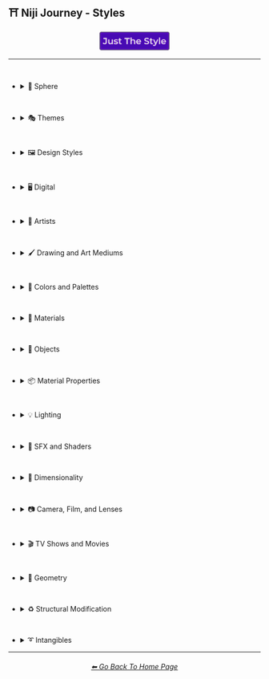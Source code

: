 <h2>⛩ Niji Journey - Styles</h2>

<div align="center">

[<img src="/Images/Repo_Parts/Buttons/Image_Type_Buttons/button_just_the_style_active.webp?raw=true" alt="Just The Style" width="140.5" />](/Pages/Niji_Journey/Styles.md)

</div>

<hr><br>

- <details><summary>🔵 Sphere</summary><p><div align="center">

	| Sphere |
	| :-: |
	| <img src="/Images/Niji_Journey/MidJourney_Styles/Sphere.webp?raw=true" width="256" /> |

</div></p></details>


<br>


- <details><summary>🎭 Themes</summary><p>

  - <details><summary>🎭⛱ Realism/Abstraction</summary><p><div align="center">

	| Photorealistic |
	| :-: |
	| <img src="/Images/Niji_Journey/MidJourney_Styles/Photorealistic.webp?raw=true" width="256" /> |

	<br>

	| Surrealism |
	| :-: |
	| <img src="/Images/Niji_Journey/MidJourney_Styles/Surrealism.webp?raw=true" width="256" /> |

	<br>

	| Dreamlike | Dreamy | Fever-Dream |
	| :-: | :-: | :-: |
	| <img src="/Images/Niji_Journey/MidJourney_Styles/Dreamlike.webp?raw=true" width="256" /> | <img src="/Images/Niji_Journey/MidJourney_Styles/Dreamy.webp?raw=true" width="256" /> | <img src="/Images/Niji_Journey/MidJourney_Styles/Fever-Dream.webp?raw=true" width="256" /> |
	
	<br>

	| Wonderland |
	| :-: |
	| <img src="/Images/Niji_Journey/MidJourney_Styles/Wonderland.webp?raw=true" width="256" /> |

	<br>

	| Fantasy | Ethereal Fantasy | Dark Fantasy |
	| :-: | :-: | :-: |
	| <img src="/Images/Niji_Journey/MidJourney_Styles/Fantasy.webp?raw=true" width="256" /> | <img src="/Images/Niji_Journey/MidJourney_Styles/Ethereal_Fantasy.webp?raw=true" width="256" /> | <img src="/Images/Niji_Journey/MidJourney_Styles/Dark_Fantasy.webp?raw=true" width="256" /> |

	</div></p></details>


  - <details><summary>🎭💾 Retro/Modern</summary><p><div align="center">

	| Retro |
	| :-: |
	| <img src="/Images/Niji_Journey/MidJourney_Styles/Retro.webp?raw=true" width="256" /> |

	</div></p></details>


  - <details><summary>🎭🪐 Sci-fi</summary><p><div align="center">

	| Sci-fi |
	| :-: |
	| <img src="/Images/Niji_Journey/MidJourney_Styles/Sci-fi.webp?raw=true" width="256" /> |

	<br>

	| Magical |
	| :-: |
	| <img src="/Images/Niji_Journey/MidJourney_Styles/Magical.webp?raw=true" width="256" /> |

	<br>

	| Unicorncore |
	| :-: |
	| <img src="/Images/Niji_Journey/MidJourney_Styles/Unicorncore.webp?raw=true" width="256" /> |

	<br>

	| Fairycore | Fairy Folk |
	| :-: | :-: |
	| <img src="/Images/Niji_Journey/MidJourney_Styles/Fairycore.webp?raw=true" width="256" /> | <img src="/Images/Niji_Journey/MidJourney_Styles/Fairy_Folk.webp?raw=true" width="256" /> |

	<br>

	| Angelcore |
	| :-: |
	| <img src="/Images/Niji_Journey/MidJourney_Styles/Angelcore.webp?raw=true" width="256" /> |

	</div></p></details>


  - <details><summary>🎭☄ Outer Space</summary><p><div align="center">

	| Galaxy |
	| :-: |
	| <img src="/Images/Niji_Journey/MidJourney_Styles/Galaxy.webp?raw=true" width="256" /> |

	<br>

	| Supernova |
	| :-: |
	| <img src="/Images/Niji_Journey/MidJourney_Styles/Supernova.webp?raw=true" width="256" /> |

	</div></p></details>


  - <details><summary>🎭🎌 Countries and Nations</summary><p><div align="center">

	| Chinese-Style |
	| :-: |
	| <img src="/Images/Niji_Journey/MidJourney_Styles/Chinese-Style.webp?raw=true" width="256" /> |

	<br>

	| Japanese |
	| :-: |
	| <img src="/Images/Niji_Journey/MidJourney_Styles/Japanese.webp?raw=true" width="256" /> |

	<br>

	| Japanese-Style |
	| :-: |
	| <img src="/Images/Niji_Journey/MidJourney_Styles/Japanese-Style.webp?raw=true" width="256" /> |

	</div></p></details>


  - <details><summary>🎭⚙ Architecture and Manufactured</summary><p><div align="center">

	| Steampunk |
	| :-: |
	| <img src="/Images/Niji_Journey/MidJourney_Styles/Steampunk.webp?raw=true" width="256" /> |

	</div></p></details>


  - <details><summary>🎭⛄ Seasons and Weather</summary><p><div align="center">

	| Autumn |
	| :-: |
	| <img src="/Images/Niji_Journey/MidJourney_Styles/Autumn.webp?raw=true" width="256" /> |

	<br>

	| Tornado |
	| :-: |
	| <img src="/Images/Niji_Journey/MidJourney_Styles/Tornado.webp?raw=true" width="256" /> |

	</div></p></details>


  - <details><summary>🎭🎄 Holidays</summary><p><div align="center">

	| Halloween |
	| :-: |
	| <img src="/Images/Niji_Journey/MidJourney_Styles/Halloween.webp?raw=true" width="256" /> |

	</div></p></details>


  - <details><summary>🎭🐱‍👤 Professions and Types of People</summary><p><div align="center">
	
	| Samurai | Samurai Warrior |
    | :-: | :-: |
    | <img src="/Images/Niji_Journey/MidJourney_Styles/Samurai.webp?raw=true" width="256" /> | <img src="/Images/Niji_Journey/MidJourney_Styles/Samurai_Warrior.webp?raw=true" width="256" /> |

	</div></p></details>


  - <details><summary>🎭🎵 Music Styles</summary><p><div align="center">

	| Disco |
	| :-: |
	| <img src="/Images/Niji_Journey/MidJourney_Styles/Disco.webp?raw=true" width="256" /> |

	<br>

	| Vaporwave |
	| :-: |
	| <img src="/Images/Niji_Journey/MidJourney_Styles/Vaporwave.webp?raw=true" width="256" /> |

	<br>

	| K-Pop |
	| :-: |
	| <img src="/Images/Niji_Journey/MidJourney_Styles/K-Pop.webp?raw=true" width="256" /> |

	</div></p></details>


  - <details><summary>🎭📺 Cartoons, Anime, and Comics</summary><p><div align="center">

	| Cartoon |
	| :-: |
	| <img src="/Images/Niji_Journey/MidJourney_Styles/Cartoon.webp?raw=true" width="256" /> |

	<br>
	
	| Anime | Animecore | Manga |
	| :-: | :-: | :-: |
	| <img src="/Images/Niji_Journey/MidJourney_Styles/Anime.webp?raw=true" width="256" /> | <img src="/Images/Niji_Journey/MidJourney_Styles/Animecore.webp?raw=true" width="256" /> | <img src="/Images/Niji_Journey/MidJourney_Styles/Manga.webp?raw=true" width="256" /> |

	<br>

	| Kawaii |
	| :-: |
	| <img src="/Images/Niji_Journey/MidJourney_Styles/Kawaii.webp?raw=true" width="256" /> |

	</div></p></details>


  - <details><summary>🎭🎆 Colors, Crystals, Sparkles, and Light</summary><p><div align="center">

	| Fractalpunk |
	| :-: |
	| <img src="/Images/Niji_Journey/MidJourney_Styles/Fractalpunk.webp?raw=true" width="256" /> |

	</div></p></details>

  </p></details>


<br>


- <details><summary>🖼 Design Styles</summary><p>

  - <details><summary>🖼🟧 Simplicity/Complexity</summary><p><div align="center">

	| Simple |
	| :-: |
	| <img src="/Images/Niji_Journey/MidJourney_Styles/Simple.webp?raw=true" width="256" /> |

	<br>

	| Detailed | Hyperdetailed |
	| :-: | :-: |
	| <img src="/Images/Niji_Journey/MidJourney_Styles/Detailed.webp?raw=true" width="256" /> | <img src="/Images/Niji_Journey/MidJourney_Styles/Hyperdetailed.webp?raw=true" width="256" /> |

	<br>

	| Chaotic |
	| :-: |
	| <img src="/Images/Niji_Journey/MidJourney_Styles/Chaotic.webp?raw=true" width="256" /> |

	<br>

	| Intricate Surface Detail |
	| :-: |
	| <img src="/Images/Niji_Journey/MidJourney_Styles/Intricate_Surface_Detail.webp?raw=true" width="256" /> |

	<br>

	| Flat Design |
	| :-: |
	| <img src="/Images/Niji_Journey/MidJourney_Styles/Flat_Design.webp?raw=true" width="256" /> |

	<br>

	| Minimalist | Maximalist |
	| :-: | :-: |
	| <img src="/Images/Niji_Journey/MidJourney_Styles/Minimalist.webp?raw=true" width="256" /> | <img src="/Images/Niji_Journey/MidJourney_Styles/Maximalist.webp?raw=true" width="256" /> |

	</div></p></details>


  - <details><summary>🖼🎨 Patterns</summary><p><div align="center">

	| Halftone |
	| :-: |
	| <img src="/Images/Niji_Journey/MidJourney_Styles/Halftone.webp?raw=true" width="256" /> |

	<br>

	| Diffraction Patterns |
	| :-: |
	| <img src="/Images/Niji_Journey/MidJourney_Styles/Diffraction_Patterns.webp?raw=true" width="256" /> |

	</div></p></details>


  - <details><summary>🖼🧊 Cubism</summary><p><div align="center">

	| Cubism |
	| :-: |
	| <img src="/Images/Niji_Journey/MidJourney_Styles/Cubism.webp?raw=true" width="256" /> |

	</div></p></details>


  - <details><summary>🖼🔮 Neo</summary><p><div align="center">

	| Neo-Tokyo |
	| :-: |
	| <img src="/Images/Niji_Journey/MidJourney_Styles/Neo-Tokyo.webp?raw=true" width="256" /> |

	</div></p></details>


  - <details><summary>🖼🌀 Psychedelic, Divine, Fractal, and Noise</summary><p><div align="center">

	| Psychedelica |
	| :-: |
	| <img src="/Images/Niji_Journey/MidJourney_Styles/Psychedelica.webp?raw=true" width="256" /> |

	<br>

	| Sacred Geometry |
	| :-: |
	| <img src="/Images/Niji_Journey/MidJourney_Styles/Sacred_Geometry.webp?raw=true" width="256" /> |

	</div></p></details>


  - <details><summary>🖼🌈 Synesthesia</summary><p><div align="center">

	| Synesthesia |
	| :-: |
	| <img src="/Images/Niji_Journey/MidJourney_Styles/Synesthesia.webp?raw=true" width="256" /> |

	</div></p></details>


  - <details><summary>🖼💫 Stylized</summary><p><div align="center">

	| Extreme Bubble Design |
	| :-: |
	| <img src="/Images/Niji_Journey/MidJourney_Styles/Extreme_Bubble_Design.webp?raw=true" width="256" /> |

	<br>

	| Liquify |
	| :-: |
	| <img src="/Images/Niji_Journey/MidJourney_Styles/Liquify.webp?raw=true" width="256" /> |

	<br>

	| Lissajous |
	| :-: |
	| <img src="/Images/Niji_Journey/MidJourney_Styles/Lissajous.webp?raw=true" width="256" /> |

	</div></p></details>
  </p></details>


<br>


- <details><summary>🖥 Digital</summary><p>

  - <details><summary>🖥📐 Resolution</summary><p><div align="center">

	| 4k |
	| :-: |
	| <img src="/Images/Niji_Journey/MidJourney_Styles/4k.webp?raw=true" width="256" /> |

	</div></p></details>


  - <details><summary>🖥🟩 1-bit - 16-bit</summary><p><div align="center">

	| 8-bit |
	| :-: |
	| <img src="/Images/Niji_Journey/MidJourney_Styles/8-bit.webp?raw=true" width="256" /> |

	</div></p></details>


  - <details><summary>🖥🖼 Digital Styles</summary><p><div align="center">

	| Cyberdelic |
	| :-: |
	| <img src="/Images/Niji_Journey/MidJourney_Styles/Cyberdelic.webp?raw=true" width="256" /> |

	</div></p></details>


  - <details><summary>🖥🎞 VFX and Video Companies</summary><p><div align="center">

	| Disney |
	| :-: |
	| <img src="/Images/Niji_Journey/MidJourney_Styles/Disney.webp?raw=true" width="256" /> |

	</div></p></details>


  - <details><summary>🖥🎨 Art Programs and Applications</summary><p><div align="center">

	| Microsoft Paint |
	| :-: |
	| <img src="/Images/Niji_Journey/MidJourney_Styles/Microsoft_Paint.webp?raw=true" width="256" /> |

	</div></p></details>


  - <details><summary>🖥🖼 Image Formats and Types</summary><p><div align="center">

	| Lowpoly |
	| :-: |
	| <img src="/Images/Niji_Journey/MidJourney_Styles/Lowpoly.webp?raw=true" width="256" /> |

	<br>

	| Pixel Art |
	| :-: |
	| <img src="/Images/Niji_Journey/MidJourney_Styles/Pixel_Art.webp?raw=true" width="256" /> |

	</div></p></details>


  - <details><summary>🖥🏁 Dithering</summary><p><div align="center">

	| Floyd–Steinberg Dithering |
	| :-: |
	| <img src="/Images/Niji_Journey/MidJourney_Styles/FloydSteinberg_Dithering.webp?raw=true" width="256" /> |

	</div></p></details>


  - <details><summary>🖥👩‍💻 Glitchy</summary><p><div align="center">

	| Databending |
	| :-: |
	| <img src="/Images/Niji_Journey/MidJourney_Styles/Databending.webp?raw=true" width="256" /> |

	</div></p></details>


  - <details><summary>🕹 Video Games and Game Systems</summary><p>

    - <details><summary>🕹🖼 Video Game Styles</summary><p><div align="center">

		| Tetris |
		| :-: |
		| <img src="/Images/Niji_Journey/MidJourney_Styles/Tetris.webp?raw=true" width="256" /> |

	  </div></p></details>

	</p></details>


  - <details><summary>🖥🧠 AI and Neural Networks</summary><p><div align="center">

	| Deep Dream |
	| :-: |
	| <img src="/Images/Niji_Journey/MidJourney_Styles/Deep_Dream.webp?raw=true" width="256" /> |

	</div></p></details>

  </p></details>


<br>


- <details><summary>📔 Artists</summary><p>

  - <details><summary>📔❇ Surrealism</summary><p><div align="center">

	| Painting By Salvador Dali |
	| :-: |
	| <img src="/Images/Niji_Journey/MidJourney_Styles/Painting_By_Salvador_Dali.webp?raw=true" width="256" /> |

	</div></p></details>


  - <details><summary>📔➿ Post-Impressionism</summary><p><div align="center">

	| Painting By Van Gogh |
	| :-: |
	| <img src="/Images/Niji_Journey/MidJourney_Styles/Painting_By_Van_Gogh.webp?raw=true" width="256" /> |

	</div></p></details>


  - <details><summary>📔☯ Psychedelic</summary><p><div align="center">

	| Painting By Alex Grey |
	| :-: |
	| <img src="/Images/Niji_Journey/MidJourney_Styles/Painting_By_Alex_Grey.webp?raw=true" width="256" /> |

	</div></p></details>


  - <details><summary>📔🈯 Manga</summary><p><div align="center">

	| Painting By Junji Ito |
	| :-: |
	| <img src="/Images/Niji_Journey/MidJourney_Styles/Painting_By_Junji_Ito.webp?raw=true" width="256" /> |

	<br>

	| Painted By Akihiko Yoshida | Painted By Anton Pieck |
	| :-: | :-: |
	| <img src="/Images/Niji_Journey/MidJourney_Styles/Painted_By_Akihiko_Yoshida.webp?raw=true" width="256" /> | <img src="/Images/Niji_Journey/MidJourney_Styles/Painted_By_Anton_Pieck.webp?raw=true" width="256" /> |

	<br>

	| Painted By Angus McKie | Painted By Akari Toriyama | Painted By Al Williamson |
	| :-: | :-: | :-: |
	| <img src="/Images/Niji_Journey/MidJourney_Styles/Painted_By_Angus_McKie.webp?raw=true" width="256" /> | <img src="/Images/Niji_Journey/MidJourney_Styles/Painted_By_Akari_Toriyama.webp?raw=true" width="256" /> | <img src="/Images/Niji_Journey/MidJourney_Styles/Painted_By_Al_Williamson.webp?raw=true" width="256" /> |

	<br>

	| Art by Ilya Kuvshinov |
	| :-: |
	| <img src="/Images/Niji_Journey/MidJourney_Styles/Art_by_Ilya_Kuvshinov.webp?raw=true" width="256" /> |

	</div></p></details>


  - <details><summary>📔 Other Artists</summary><p><div align="center">

	| Painting By Bob Ross | Art By M.C. Escher |
	| :-: | :-: |
	| <img src="/Images/Niji_Journey/MidJourney_Styles/Painting_By_Bob_Ross.webp?raw=true" width="256" /> | <img src="/Images/Niji_Journey/MidJourney_Styles/Art_By_M.C._Escher.webp?raw=true" width="256" /> |

	</div></p></details>
  </p></details>


<br>


- <details><summary>🖌 Drawing and Art Mediums</summary><p>

  - <details><summary>🖌✏ Illustration and Drawing</summary><p>

    - <details><summary>✏🖼 Drawing Types</summary><p><div align="center">

		| Sketch | Drawing | Doodle |
		| :-: | :-: | :-: |
		| <img src="/Images/Niji_Journey/MidJourney_Styles/Drawing.webp?raw=true" width="256" /> | <img src="/Images/Niji_Journey/MidJourney_Styles/Sketch.webp?raw=true" width="256" /> | <img src="/Images/Niji_Journey/MidJourney_Styles/Doodle.webp?raw=true" width="256" /> |

		<br>

		| Stipple |
		| :-: |
		| <img src="/Images/Niji_Journey/MidJourney_Styles/Stipple.webp?raw=true" width="256" /> |

		<br>

		| Illustration | Storybook Illustration |
		| :-: | :-: |
		| <img src="/Images/Niji_Journey/MidJourney_Styles/Illustration.webp?raw=true" width="256" /> | <img src="/Images/Niji_Journey/MidJourney_Styles/Storybook_Illustration.webp?raw=true" width="256" /> |

		<br>

		| Whimsical Illustration |
		| :-: |
		| <img src="/Images/Niji_Journey/MidJourney_Styles/Whimsical_Illustration.webp?raw=true" width="256" /> |

	  </div></p></details>

    - <details><summary>✏ Pencil and Graphite</summary><p><div align="center">

		| Colored Pencil |
		| :-: |
		| <img src="/Images/Niji_Journey/MidJourney_Styles/Colored_Pencil.webp?raw=true" width="256" /> |

	  </div></p></details>


    - <details><summary>✏🖊 Ink</summary><p><div align="center">

		| Ballpoint Pen |
		| :-: |
		| <img src="/Images/Niji_Journey/MidJourney_Styles/Ballpoint_Pen.webp?raw=true" width="256" /> |

		<br>

		| Marker Art |
		| :-: |
		| <img src="/Images/Niji_Journey/MidJourney_Styles/Marker_Art.webp?raw=true" width="256" /> |

	  </div></p></details>

	</p></details>


  - <details><summary>🖌🎨 Paint</summary><p>

    - <details><summary>🎨🖼 Painting Types</summary><p><div align="center">

		| Painting |
		| :-: |
		| <img src="/Images/Niji_Journey/MidJourney_Styles/Painting.webp?raw=true" width="256" /> |

		<br>

		| Japanese Painting |
		| :-: |
		| <img src="/Images/Niji_Journey/MidJourney_Styles/Japanese_Painting.webp?raw=true" width="256" /> |

		<br>

		| Paper-Marbling |
		| :-: |
		| <img src="/Images/Niji_Journey/MidJourney_Styles/Paper-Marbling.webp?raw=true" width="256" /> |

	  </div></p></details>


	- <details><summary>🎨 Paint Types</summary><p><div align="center">

		| Splatter Paint |
		| :-: |
		| <img src="/Images/Niji_Journey/MidJourney_Styles/Splatter_Paint.webp?raw=true" width="256" /> |

	  </div></p></details>
	</p></details>


  - <details><summary>🖌🖨 Printed Art Types</summary><p><div align="center">

	| Comic Book |
	| :-: |
	| <img src="/Images/Niji_Journey/MidJourney_Styles/Comic_Book.webp?raw=true" width="256" /> |

	<br>
	
	| Pokemon Card | Pokémon Card |
	| :-: | :-: |
	| <img src="/Images/Niji_Journey/MidJourney_Styles/Pokemon_Card.webp?raw=true" width="256" /> | <img src="/Images/Niji_Journey/MidJourney_Styles/Pokemon_Card (2).webp?raw=true" width="256" /> |

	</div></p></details>


  - <details><summary>🖌🎲 Physical Mediums</summary><p>

    - <details><summary>🎲🖼 Framed, Banner, and Decal</summary><p><div align="center">

		| Wall Decal |
		| :-: |
		| <img src="/Images/Niji_Journey/MidJourney_Styles/Wall_Decal.webp?raw=true" width="256" /> |

	  </div></p></details>


    - <details><summary>🎲🗿 Carving, Etching, and Modeling</summary><p><div align="center">

		| Bejeweled |
		| :-: |
		| <img src="/Images/Niji_Journey/MidJourney_Styles/Bejeweled.webp?raw=true" width="256" /> |

		<br>

		| Carved Lacquer |
		| :-: |
		| <img src="/Images/Niji_Journey/MidJourney_Styles/Carved_Lacquer.webp?raw=true" width="256" /> |

	  </div></p></details>

    - <details><summary>🎲🏺 Pottery and Glass</summary><p><div align="center">

		| Bone China |
		| :-: |
		| <img src="/Images/Niji_Journey/MidJourney_Styles/Bone_China.webp?raw=true" width="256" /> |

	  </div></p></details>
	</p></details>
  </p></details>


<br>


- <details><summary>🎨 Colors and Palettes</summary><p>

  - <details><summary>🎨🔴 Colors</summary><p>

    - <details><summary>🎨🔵 Extended Colors</summary><p><div align="center">

		| Aqua |
		| :-: |
		| <img src="/Images/Niji_Journey/MidJourney_Styles/Aqua.webp?raw=true" width="256" /> |

	  </div></p></details>

	</p></details>

  - <details><summary>🎨 Color Based Designs</summary><p><div align="center">

	| Spectrum |
	| :-: |
	| <img src="/Images/Niji_Journey/MidJourney_Styles/Spectrum.webp?raw=true" width="256" /> |

	</div></p></details>


  - <details><summary>🎨🖌 Chromatic Palettes</summary><p><div align="center">

	| Electric Colors |
	| :-: |
	| <img src="/Images/Niji_Journey/MidJourney_Styles/Electric_Colors.webp?raw=true" width="256" /> |

	</div></p></details>


  - <details><summary>🎨🖥 Color Models</summary><p><div align="center">

	| CMYK |
	| :-: |
	| <img src="/Images/Niji_Journey/MidJourney_Styles/CMYK.webp?raw=true" width="256" /> |

	<br>

	| CGA |
	| :-: |
	| <img src="/Images/Niji_Journey/MidJourney_Styles/CGA.webp?raw=true" width="256" /> |

	</div></p></details>


  - <details><summary>🎨🎥 Color Motion Picture Film Systems</summary><p><div align="center">

	| Technicolor |
	| :-: |
	| <img src="/Images/Niji_Journey/MidJourney_Styles/Technicolor.webp?raw=true" width="256" /> |

	</div></p></details>
  </p></details>


<br>


- <details><summary>🧱 Materials</summary><p>

  - <details><summary>🧱💎 Solids</summary><p>

    - <details><summary>🧱🔩 Metal</summary><p><div align="center">

		| Brushed Aluminum |
		| :-: |
		| <img src="/Images/Niji_Journey/MidJourney_Styles/Brushed_Aluminum.webp?raw=true" width="256" /> |

		<br>

		| Anodized Titanium |
		| :-: |
		| <img src="/Images/Niji_Journey/MidJourney_Styles/Anodized_Titanium.webp?raw=true" width="256" /> |

	  </div></p></details>


    - <details><summary>🧱💎 Glass and Crystal</summary><p><div align="center">

		| Amethyst |
		| :-: |
		| <img src="/Images/Niji_Journey/MidJourney_Styles/Amethyst.webp?raw=true" width="256" /> |

		<br>

		| Milky Quartz |
		| :-: |
		| <img src="/Images/Niji_Journey/MidJourney_Styles/Milky_Quartz.webp?raw=true" width="256" /> |

		<br>

		| Agate |
		| :-: |
		| <img src="/Images/Niji_Journey/MidJourney_Styles/Agate.webp?raw=true" width="256" /> |

	  </div></p></details>
	</p></details>

  - <details><summary>🧱💧 Liquids</summary><p><div align="center">

	| Liquid Crystal |
	| :-: |
	| <img src="/Images/Niji_Journey/MidJourney_Styles/Liquid_Crystal.webp?raw=true" width="256" /> |

	</div></p></details>


  - <details><summary>🧱🌫️ Gasses and Vapors</summary><p><div align="center">

	| Clouds |
	| :-: |
	| <img src="/Images/Niji_Journey/MidJourney_Styles/Clouds.webp?raw=true" width="256" /> |

	</div></p></details>
  </p></details>


<br>


- <details><summary>🎷 Objects</summary><p>

  - <details><summary>🎷🍄 Fungi</summary><p><div align="center">

	| Lactarius-Indigo |
	| :-: |
	| <img src="/Images/Niji_Journey/MidJourney_Styles/Lactarius-Indigo.webp?raw=true" width="256" /> |

	</div></p></details>
  </p></details>


<br>


- <details><summary>📦 Material Properties</summary><p>

  - <details><summary>📦🏮 Optics and Light Manipulation</summary><p><div align="center">

	| Glitter |
	| :-: |
	| <img src="/Images/Niji_Journey/MidJourney_Styles/Glitter.webp?raw=true" width="256" /> |

	</div></p></details>


  - <details><summary>📦💡 Luminescence</summary><p><div align="center">

	| Glow-In-The-Dark |
	| :-: |
	| <img src="/Images/Niji_Journey/MidJourney_Styles/Glow-In-The-Dark.webp?raw=true" width="256" /> |

	</div></p></details>


  - <details><summary>📦🧽 Physical Properties</summary><p><div align="center">

	| Cracked |
	| :-: |
	| <img src="/Images/Niji_Journey/MidJourney_Styles/Cracked.webp?raw=true" width="256" /> |

	</div></p></details>
  </p></details>


<br>


- <details><summary>💡 Lighting</summary><p>

  - <details><summary>💡🏮 Types of Lights</summary><p><div align="center">

	| Crepuscular Rays |
	| :-: |
	| <img src="/Images/Niji_Journey/MidJourney_Styles/Crepuscular_Rays.webp?raw=true" width="256" /> |
	
	| Plasma Globe |
	| :-: |
	| <img src="/Images/Niji_Journey/MidJourney_Styles/Plasma_Globe.webp?raw=true" width="256" /> |

	</div></p></details>
  </p></details>


<br>


- <details><summary>🌈 SFX and Shaders</summary><p>

  - <details><summary>🌈🔍 Reflections</summary><p><div align="center">

	| Ray Tracing Reflections |
	| :-: |
	| <img src="/Images/Niji_Journey/MidJourney_Styles/Ray_Tracing_Reflections.webp?raw=true" width="256" /> |

	</div></p></details>


  - <details><summary>🌈🎨 Chromatic SFX</summary><p><div align="center">

	| Chromatic Aberration |
	| :-: |
	| <img src="/Images/Niji_Journey/MidJourney_Styles/Chromatic_Aberration.webp?raw=true" width="256" /> |

	</div></p></details>


  - <details><summary>🌈💫 Stylized</summary><p><div align="center">

	| Scan Lines |
	| :-: |
	| <img src="/Images/Niji_Journey/MidJourney_Styles/Scan_Lines.webp?raw=true" width="256" /> |

	<br>

	| Tessellated |
	| :-: |
	| <img src="/Images/Niji_Journey/MidJourney_Styles/Tessellated.webp?raw=true" width="256" /> |

	</div></p></details>


  - <details><summary>🌈🕶 Shaders and Post Processing</summary><p><div align="center">

	| Ray Traced |
	| :-: |
	| <img src="/Images/Niji_Journey/MidJourney_Styles/Ray_Traced.webp?raw=true" width="256" /> |

	</div></p></details>
  </p></details>


<br>


- <details><summary>🌌 Dimensionality</summary><p>

  - <details><summary>🌌 0D-5D</summary><p><div align="center">

	| 2-Dimensional |
	| :-: |
	| <img src="/Images/Niji_Journey/MidJourney_Styles/2-Dimensional.webp?raw=true" width="256" /> |

	</div></p></details>
  </p></details>


<br>


- <details><summary>📷 Camera, Film, and Lenses</summary><p>

  - <details><summary>📷🌇 Camera and Scenes</summary><p><div align="center">

	| Cinematic |
	| :-: |
	| <img src="/Images/Niji_Journey/MidJourney_Styles/Cinematic.webp?raw=true" width="256" /> |

	<br>

	| Bokeh |
	| :-: |
	| <img src="/Images/Niji_Journey/MidJourney_Styles/Bokeh.webp?raw=true" width="256" /> |

	</div></p></details>


  - <details><summary>📷 Other</summary><p><div align="center">

	| Lens Flare |
	| :-: |
	| <img src="/Images/Niji_Journey/MidJourney_Styles/Lens_Flare.webp?raw=true" width="256" /> |

	</div></p></details>
  </p></details>


<br>


- <details><summary>🎬 TV Shows and Movies</summary><p>

  - <details><summary>🎬🈯 Anime</summary><p><div align="center">

	| Akira | Attack on Titan | Bakuman |
	| :-: | :-: | :-: |
	| <img src="/Images/Niji_Journey/MidJourney_Styles/Akira.webp?raw=true" width="256" /> | <img src="/Images/Niji_Journey/MidJourney_Styles/Attack_on_Titan.webp?raw=true" width="256" /> | <img src="/Images/Niji_Journey/MidJourney_Styles/Bakuman.webp?raw=true" width="256" /> |
	
	<br>

	| Code Geass | Cowboy Bebop | Death Note |
	| :-: | :-: | :-: |
	| <img src="/Images/Niji_Journey/MidJourney_Styles/Code_Geass.webp?raw=true" width="256" /> | <img src="/Images/Niji_Journey/MidJourney_Styles/Cowboy_Bebop.webp?raw=true" width="256" /> | <img src="/Images/Niji_Journey/MidJourney_Styles/Death_Note.webp?raw=true" width="256" /> |
	
	<br>

	| Detective Conan | Dr Stone | Dragon Ball Z |
	| :-: | :-: | :-: |
	| <img src="/Images/Niji_Journey/MidJourney_Styles/Detective_Conan.webp?raw=true" width="256" /> | <img src="/Images/Niji_Journey/MidJourney_Styles/Dr_Stone.webp?raw=true" width="256" /> | <img src="/Images/Niji_Journey/MidJourney_Styles/Dragon_Ball_Z.webp?raw=true" width="256" /> |
	
	<br>

	| Fullmetal Alchemist | Gintama | Great Teacher Onizuka |
	| :-: | :-: | :-: |
	| <img src="/Images/Niji_Journey/MidJourney_Styles/Fullmetal_Alchemist.webp?raw=true" width="256" /> | <img src="/Images/Niji_Journey/MidJourney_Styles/Gintama.webp?raw=true" width="256" /> | <img src="/Images/Niji_Journey/MidJourney_Styles/Great_Teacher_Onizuka.webp?raw=true" width="256" /> |
	
	<br>

	| Gurren Lagann | Haikyu | Hajime no Ippo |
	| :-: | :-: | :-: |
	| <img src="/Images/Niji_Journey/MidJourney_Styles/Gurren_Lagann.webp?raw=true" width="256" /> | <img src="/Images/Niji_Journey/MidJourney_Styles/Haikyu.webp?raw=true" width="256" /> | <img src="/Images/Niji_Journey/MidJourney_Styles/Hajime_no_Ippo.webp?raw=true" width="256" /> |
	
	<br>

	| Hunter_x_Hunter | Inuyasha | Jojos_Bizzare_Adventures |
	| :-: | :-: | :-: |
	| <img src="/Images/Niji_Journey/MidJourney_Styles/Hunter_x_Hunter.webp?raw=true" width="256" /> | <img src="/Images/Niji_Journey/MidJourney_Styles/Inuyasha.webp?raw=true" width="256" /> | <img src="/Images/Niji_Journey/MidJourney_Styles/Jojos_Bizzare_Adventures.webp?raw=true" width="256" /> |
	
	<br>

	| Jujutsu Kaisen | Kimetsu no Yaiba (Demon Slayer) | Koe no Katachi |
	| :-: | :-: | :-: |
	| <img src="/Images/Niji_Journey/MidJourney_Styles/Jujutsu_Kaisen.webp?raw=true" width="256" /> | <img src="/Images/Niji_Journey/MidJourney_Styles/Kimetsu_no_Yaiba_Demon_Slayer.webp?raw=true" width="256" /> | <img src="/Images/Niji_Journey/MidJourney_Styles/Koe_no_Katachi.webp?raw=true" width="256" /> |
	
	<br>

	| Mob_Psycho_100 | My_Hero_Academia | Naruto |
	| :-: | :-: | :-: |
	| <img src="/Images/Niji_Journey/MidJourney_Styles/Mob_Psycho_100.webp?raw=true" width="256" /> | <img src="/Images/Niji_Journey/MidJourney_Styles/My_Hero_Academia.webp?raw=true" width="256" /> | <img src="/Images/Niji_Journey/MidJourney_Styles/Naruto.webp?raw=true" width="256" /> |
	
	<br>

	| Pokemon | Pokémon |
	| :-: | :-: |
	| <img src="/Images/Niji_Journey/MidJourney_Styles/Pokemon.webp?raw=true" width="256" /> | <img src="/Images/Niji_Journey/MidJourney_Styles/Pokemon (2).webp?raw=true" width="256" /> |

	<br>

	| One Piece | Ruroni Kenshin |
	| :-: | :-: |
	| <img src="/Images/Niji_Journey/MidJourney_Styles/One_Piece.webp?raw=true" width="256" /> | <img src="/Images/Niji_Journey/MidJourney_Styles/Ruroni_Kenshin.webp?raw=true" width="256" /> |
	
	<br>

	| Spirited Away | Steins Gate | Sword Art Online |
	| :-: | :-: | :-: |
	| <img src="/Images/Niji_Journey/MidJourney_Styles/Spirited_Away.webp?raw=true" width="256" /> | <img src="/Images/Niji_Journey/MidJourney_Styles/Steins_Gate.webp?raw=true" width="256" /> | <img src="/Images/Niji_Journey/MidJourney_Styles/Sword_Art_Online.webp?raw=true" width="256" /> |
	
	<br>

	| Vinland Saga |
	| :-: |
	| <img src="/Images/Niji_Journey/MidJourney_Styles/Vinland_Saga.webp?raw=true" width="256" /> |

	</div></p></details>

  </p></details>


<br>


- <details><summary>💠 Geometry</summary><p>

  - <details><summary>💠⬜ 2D Shapes</summary><p><div align="center">

	| Hexagonal |
	| :-: |
	| <img src="/Images/Niji_Journey/MidJourney_Styles/Hexagonal.webp?raw=true" width="256" /> |

	</div></p></details>


  - <details><summary>💠🧊 3D Shapes</summary><p><div align="center">

	| Sphere |
	| :-: |
	| <img src="/Images/Niji_Journey/MidJourney_Styles/Sphere.webp?raw=true" width="256" /> |

	</div></p></details>


  - <details><summary>💠🔲 4D Hyper Shapes</summary><p><div align="center">

	| Klein Bottle |
	| :-: |
	| <img src="/Images/Niji_Journey/MidJourney_Styles/Klein_Bottle.webp?raw=true" width="256" /> |

	</div></p></details>


  - <details><summary>💠⏹ Geometric Styles</summary><p><div align="center">

	| Polygonal |
	| :-: |
	| <img src="/Images/Niji_Journey/MidJourney_Styles/Polygonal.webp?raw=true" width="256" /> |

	</div></p></details>
  </p></details>


<br>


- <details><summary>♻ Structural Modification</summary><p>

  - <details><summary>♻🕸 Knots</summary><p><div align="center">

	| Celtic Knot |
	| :-: |
	| <img src="/Images/Niji_Journey/MidJourney_Styles/Celtic_Knot.webp?raw=true" width="256" /> |

	</div></p></details>
  </p></details>


<br>


- <details><summary>➰ Intangibles</summary><p>

  - <details><summary>➰😁 Emotions and Qualities</summary><p><div align="center">

	| Happy |
	| :-: |
	| <img src="/Images/Niji_Journey/MidJourney_Styles/Happy.webp?raw=true" width="256" /> |

	<br>

	| Love |
	| :-: |
	| <img src="/Images/Niji_Journey/MidJourney_Styles/Love.webp?raw=true" width="256" /> |

	<br>

	| Sad |
	| :-: |
	| <img src="/Images/Niji_Journey/MidJourney_Styles/Sad.webp?raw=true" width="256" /> |

	<br>

	| Whimsical |
	| :-: |
	| <img src="/Images/Niji_Journey/MidJourney_Styles/Whimsical.webp?raw=true" width="256" /> |

	<br>

	| Angelic |
	| :-: |
	| <img src="/Images/Niji_Journey/MidJourney_Styles/Angelic.webp?raw=true" width="256" /> |

	<br>

	| Corrupted |
	| :-: |
	| <img src="/Images/Niji_Journey/MidJourney_Styles/Corrupted.webp?raw=true" width="256" /> |

	<br>

	| Cute |
	| :-: |
	| <img src="/Images/Niji_Journey/MidJourney_Styles/Cute.webp?raw=true" width="256" /> |

	</div></p></details>

  </p></details>

<hr><!--------------->
<div align="center">
<h6><a href="/README.md">⬅ Go Back To Home Page</a></h6>
</div>